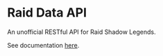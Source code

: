 # Raid Data API
An unofficial RESTful API for Raid Shadow Legends.

See documentation [here](https://raid-data-api.herokuapp.com/documentation).
